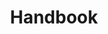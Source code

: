 ---
title: 'Handbook'
description: 'Handbook'' root file'
pubDate: '2024-03-09'
authors: ['xevion']
---